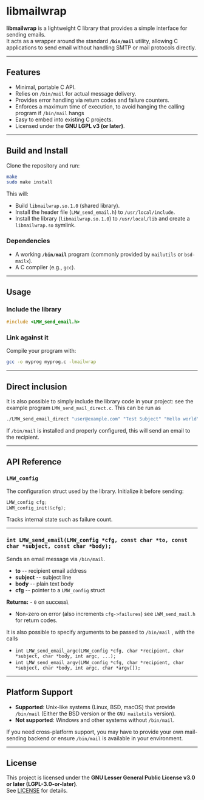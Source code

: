 # libmailwrap

**libmailwrap** is a lightweight C library that provides a simple
interface for sending emails.\
It acts as a wrapper around the standard **`/bin/mail`** utility,
allowing C applications to send email without handling SMTP or mail
protocols directly.

------------------------------------------------------------------------

## Features

-   Minimal, portable C API.
-   Relies on `/bin/mail` for actual message delivery.
-   Provides error handling via return codes and failure counters.
-   Enforces a maximum time of execution, to avoid hanging the
    calling program if `/bin/mail` hangs
-   Easy to embed into existing C projects.
-   Licensed under the **GNU LGPL v3 (or later)**.

------------------------------------------------------------------------

## Build and Install

Clone the repository and run:

``` sh
make
sudo make install
```

This will:

-   Build `libmailwrap.so.1.0` (shared library).
-   Install the header file (`LMW_send_email.h`) to
    `/usr/local/include`.
-   Install the library (`libmailwrap.so.1.0`) to `/usr/local/lib` and
    create a `libmailwrap.so` symlink.

### Dependencies

-   A working **`/bin/mail`** program (commonly provided by `mailutils`
    or `bsd-mailx`).
-   A C compiler (e.g., `gcc`).

------------------------------------------------------------------------

## Usage

### Include the library

``` c
#include <LMW_send_email.h>
```

### Link against it

Compile your program with:

``` sh
gcc -o myprog myprog.c -lmailwrap
```

------------------------------------------------------------------------

## Direct inclusion

It is also possible to simply include the library code
in your project: see the example program `LMW_send_mail_direct.c`.
This can be run as

``` sh
./LMW_send_email_direct "user@example.com" "Test Subject" "Hello world"
```

If `/bin/mail` is installed and properly configured, this will send an
email to the recipient.

------------------------------------------------------------------------

## API Reference

### `LMW_config`

The configuration struct used by the library. Initialize it before
sending:

``` c
LMW_config cfg;
LWM_config_init(&cfg);
```

Tracks internal state such as failure count.

------------------------------------------------------------------------

### `int LMW_send_email(LMW_config *cfg, const char *to, const char *subject, const char *body);`

Sends an email message via `/bin/mail`.

-   **to** -- recipient email address
-   **subject** -- subject line
-   **body** -- plain text body
-   **cfg** -- pointer to a `LMW_config` struct

**Returns:** - `0` on success\
- Non-zero on error (also increments `cfg->failures`)
  see `LWM_send_mail.h` for return codes.

It is also possible to specify arguments to be passed to `/bin/mail` , with the calls

 - `int LMW_send_email_argc(LMW_config *cfg, char *recipient, char *subject, char *body, int argc, ...);`
 - `int LMW_send_email_argv(LMW_config *cfg, char *recipient, char *subject, char *body, int argc, char *argv[]);`

 
------------------------------------------------------------------------

## Platform Support

-   **Supported**: Unix-like systems (Linux, BSD, macOS) that provide
    `/bin/mail` (Either the BSD version or the `GNU mailutils` version).
-   **Not supported**: Windows and other systems without `/bin/mail`.

If you need cross-platform support, you may have to provide your own
mail-sending backend or ensure `/bin/mail` is available in your
environment.

------------------------------------------------------------------------

## License

This project is licensed under the **GNU Lesser General Public License
v3.0 or later (LGPL-3.0-or-later)**.\
See [LICENSE](https://www.gnu.org/licenses/lgpl-3.0.html) for details.
